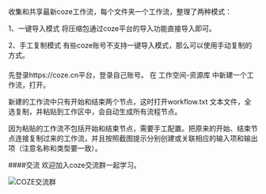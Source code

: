 收集和共享最新coze工作流，每个文件夹一个工作流，整理了两种模式：

1、一键导入模式
将压缩包通过coze平台的导入功能直接导入即可。

2、手工复制模式
有些coze账号不支持一键导入模式，那么可以使用手动复制的方式。

####
先登录https://coze.cn平台，登录自己账号。
在 工作空间-资源库 中新建一个工作流，打开。

新建的工作流中只有开始和结束两个节点，这时打开workflow.txt 文本文件，全选复制，并粘贴到工作区中，会自动生成所有流程节点。

因为粘贴的工作流不包括开始和结束节点，需要手工配置。把原来的开始、结束节点连接复制过来的工作流，并且按照截图提示分别创建或关联相应的输入项和输出项（注意名称和类型要一致）。

####交流
欢迎加入coze交流群一起学习。

![COZE交流群](http://rd-media.oss-cn-hangzhou.aliyuncs.com/ljw/aiqnw/qrcode.jpg?OSSAccessKeyId=LTAI4FfBV51y6mbgxdq7sTjQ&Expires=2117557786&Signature=bjPEju9qkrOufoRFwPdwbfqEBv0%3D)
